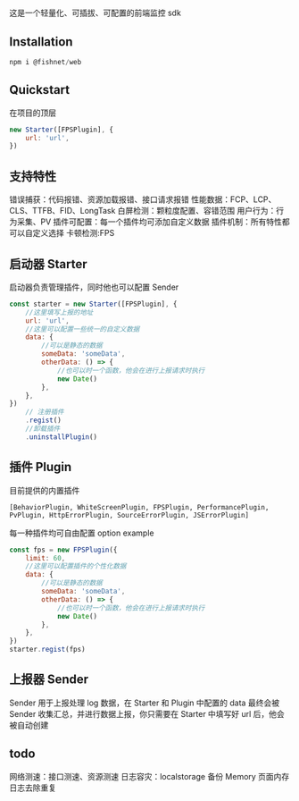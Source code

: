 #

这是一个轻量化、可插拔、可配置的前端监控 sdk

## Installation

```js
npm i @fishnet/web
```

## Quickstart

在项目的顶层

```js
new Starter([FPSPlugin], {
	url: 'url',
})
```

## 支持特性

错误捕获：代码报错、资源加载报错、接口请求报错
性能数据：FCP、LCP、CLS、TTFB、FID、LongTask
白屏检测：颗粒度配置、容错范围
用户行为：行为采集、PV
插件可配置：每一个插件均可添加自定义数据
插件机制：所有特性都可以自定义选择
卡顿检测:FPS

## 启动器 Starter

启动器负责管理插件，同时他也可以配置 Sender

```js
const starter = new Starter([FPSPlugin], {
	//这里填写上报的地址
	url: 'url',
	//这里可以配置一些统一的自定义数据
	data: {
		//可以是静态的数据
		someData: 'someData',
		otherData: () => {
			//也可以时一个函数，他会在进行上报请求时执行
			new Date()
		},
	},
})
	// 注册插件
	.regist()
	//卸载插件
	.uninstallPlugin()
```

## 插件 Plugin

目前提供的内置插件

```
[BehaviorPlugin, WhiteScreenPlugin, FPSPlugin, PerformancePlugin, PvPlugin, HttpErrorPlugin, SourceErrorPlugin, JSErrorPlugin]
```

每一种插件均可自由配置 option
example

```js
const fps = new FPSPlugin({
	limit: 60,
	//这里可以配置插件的个性化数据
	data: {
		//可以是静态的数据
		someData: 'someData',
		otherData: () => {
			//也可以时一个函数，他会在进行上报请求时执行
			new Date()
		},
	},
})
starter.regist(fps)
```

## 上报器 Sender

Sender 用于上报处理 log 数据，在 Starter 和 Plugin 中配置的 data 最终会被 Sender 收集汇总，并进行数据上报，你只需要在 Starter 中填写好 url 后，他会被自动创建

## todo

网络测速：接口测速、资源测速
日志容灾：localstorage 备份
Memory 页面内存
日志去除重复
